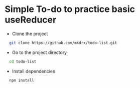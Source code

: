 # Simple To-do to practice basic useReducer

- Clone the project

```bash
  git clone https://github.com/mkdrx/todo-list.git
```

- Go to the project directory

```bash
  cd todo-list
```

- Install dependencies

```bash
  npm install
```

